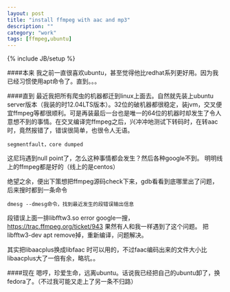 ```yaml
---
layout: post
title: "install ffmpeg with aac and mp3"
description: ""
category: "work"
tags: [ffmpeg,ubuntu]
---
```

{% include JB/setup %}

####本来
我之前一直很喜欢ubuntu，甚至觉得他比redhat系列更好用。因为我已经习惯使用apt命令了。直到。。。

####直到
最近我把所有爬虫的机器都迁到linux上面去。自然就先装上ubuntu server版本（我装的时12.04LTS版本）。32位的破机器都很稳定，装jvm，交叉便宜ffmpeg等都很顺利。可是再装最后一台也是唯一的64位的机器时却发生了令人意想不到的事情。在交叉编译完ffmpeg之后，兴冲冲地测试下转码时，在转aac时，竟然报错了，错误很简单，也很令人无语。

	segmentfault，core dumped

这尼玛遇到null point了，怎么这种事情都会发生？然后各种google不到。
明明线上的ffmpeg都是好的（线上的是centos）

绝望之余，便出下策想把ffmpeg源码check下来，gdb看看到底哪里出了问题，后来搜时都到一条命令
	
	dmesg --dmesg命令，找到最近发生的段错误输出信息

段错误上面一排libfftw3.so error
google一搜，https://trac.ffmpeg.org/ticket/943
果然有人和我一样遇到了这个问题。
把libfftw3-dev apt remove掉，重新编译，问题解决。

其实把libaacplus换成libfaac 时可以用的，不过faac编码出来的文件大小比libaacplus大了一倍有余，略坑。。

####现在
嗯哼，珍爱生命，远离ubuntu。话说我已经把自己的ubuntu卸了，换fedora了。（不过我可能又走上了另一条不归路）


